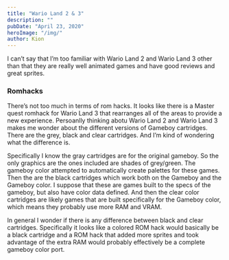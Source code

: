 ```yaml
---
title: "Wario Land 2 & 3"
description: ""
pubDate: "April 23, 2020"
heroImage: "/img/"
author: Kion
---
```


I can’t say that I’m too familiar with Wario Land 2 and Wario Land 3 other than that they are really well animated games and have good reviews and great sprites.

### Romhacks

There’s not too much in terms of rom hacks. It looks like there is a Master quest romhack for Wario Land 3 that rearranges all of the areas to provide a new experience. Persoanlly thinking abotu Wario Land 2 and Wario Land 3 makes me wonder about the different versions of Gameboy cartridges. There are the grey, black and clear cartridges. And I’m kind of wondering what the difference is.

Specifically I know the gray cartridges are for the original gameboy. So the only graphics are the ones included are shades of grey/green. The gameboy color attempted to automatically create palettes for these games. Then the are the black cartridges which work both on the Gameboy and the Gameboy color. I suppose that these are games built to the specs of the gameboy, but also have color data defined. And then the clear color cartridges are likely games that are built specifically for the Gameboy color, which means they probably use more RAM and VRAM.

In general I wonder if there is any difference between black and clear cartridges. Specifically it looks like a colored ROM hack would basically be a black cartridge and a ROM hack that added more sprites and took advantage of the extra RAM would probably effectively be a complete gameboy color port.
